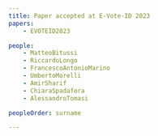 ```yaml
---
title: Paper accepted at E-Vote-ID 2023
papers:
    - EVOTEID2023

people:
    - MatteoBitussi
    - RiccardoLongo
    - FrancescoAntonioMarino
    - UmbertoMorelli
    - AmirSharif
    - ChiaraSpadafora
    - AlessandroTomasi

peopleOrder: surname

---
```

